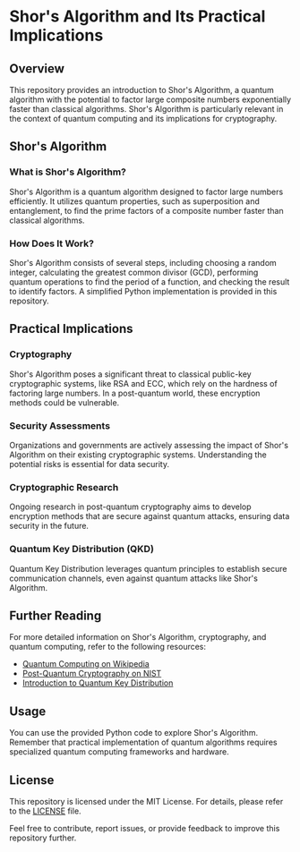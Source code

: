 # Shor's Algorithm and Its Practical Implications

## Overview

This repository provides an introduction to Shor's Algorithm, a quantum algorithm with the potential to factor large composite numbers exponentially faster than classical algorithms. Shor's Algorithm is particularly relevant in the context of quantum computing and its implications for cryptography.

## Shor's Algorithm

### What is Shor's Algorithm?

Shor's Algorithm is a quantum algorithm designed to factor large numbers efficiently. It utilizes quantum properties, such as superposition and entanglement, to find the prime factors of a composite number faster than classical algorithms.

### How Does It Work?

Shor's Algorithm consists of several steps, including choosing a random integer, calculating the greatest common divisor (GCD), performing quantum operations to find the period of a function, and checking the result to identify factors. A simplified Python implementation is provided in this repository.

## Practical Implications

### Cryptography

Shor's Algorithm poses a significant threat to classical public-key cryptographic systems, like RSA and ECC, which rely on the hardness of factoring large numbers. In a post-quantum world, these encryption methods could be vulnerable.

### Security Assessments

Organizations and governments are actively assessing the impact of Shor's Algorithm on their existing cryptographic systems. Understanding the potential risks is essential for data security.

### Cryptographic Research

Ongoing research in post-quantum cryptography aims to develop encryption methods that are secure against quantum attacks, ensuring data security in the future.

### Quantum Key Distribution (QKD)

Quantum Key Distribution leverages quantum principles to establish secure communication channels, even against quantum attacks like Shor's Algorithm.

## Further Reading

For more detailed information on Shor's Algorithm, cryptography, and quantum computing, refer to the following resources:

- [Quantum Computing on Wikipedia](https://en.wikipedia.org/wiki/Quantum_computing)
- [Post-Quantum Cryptography on NIST](https://csrc.nist.gov/projects/post-quantum-cryptography)
- [Introduction to Quantum Key Distribution](https://www.sciencedirect.com/science/article/pii/S2212683X15000514)

## Usage

You can use the provided Python code to explore Shor's Algorithm. Remember that practical implementation of quantum algorithms requires specialized quantum computing frameworks and hardware.

## License

This repository is licensed under the MIT License. For details, please refer to the [LICENSE](LICENSE) file.

Feel free to contribute, report issues, or provide feedback to improve this repository further.

